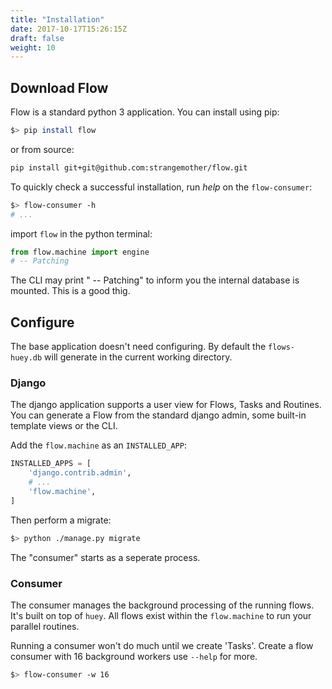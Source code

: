 ```yaml
---
title: "Installation"
date: 2017-10-17T15:26:15Z
draft: false
weight: 10
---
```


## Download Flow

Flow is a standard python 3 application. You can install using pip:

```bash
$> pip install flow
```

or from source:

```bash
pip install git+git@github.com:strangemother/flow.git
```

To quickly check a successful installation, run _help_ on the `flow-consumer`:

```bash
$> flow-consumer -h
# ...
```

import `flow` in the python terminal:

```py
from flow.machine import engine
# -- Patching
```

The CLI may print " -- Patching" to inform you the internal database is mounted.
This is a good thig.


## Configure

The base application doesn't need configuring. By default the `flows-huey.db` will
generate in the current working directory.

### Django

The django application supports a user view for Flows, Tasks and Routines. You
can generate a Flow from the standard django admin, some built-in template views
or the CLI.

Add the `flow.machine` as an `INSTALLED_APP`:

```py
INSTALLED_APPS = [
    'django.contrib.admin',
    # ...
    'flow.machine',
]
```

Then perform a migrate:

```bash
$> python ./manage.py migrate
```

The "consumer" starts as a seperate process.


### Consumer

The consumer manages the background processing of the running flows. It's built
on top of `huey`. All flows exist within the `flow.machine` to run your parallel
routines.

Running a consumer won't do much until we create 'Tasks'. Create a flow consumer
with 16 background workers use `--help` for more.

```bash
$> flow-consumer -w 16
```


